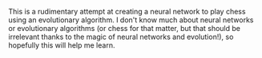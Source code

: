 This is a rudimentary attempt at creating a neural network to play chess using an evolutionary algorithm. I don't know much about neural networks or evolutionary algorithms (or chess for that matter, but that should be irrelevant thanks to the magic of neural networks and evolution!), so hopefully this will help me learn.
